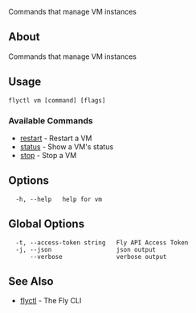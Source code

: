 <p class="font-medium tracking-tight text-gray-400 text-lg -mt-4 mb-9 pb-5 border-b">
  Commands that manage VM instances
</p>

## About

Commands that manage VM instances

## Usage

~~~
flyctl vm [command] [flags]
~~~

### Available Commands
* [restart](/docs/flyctl/vm-restart/)	 - Restart a VM
* [status](/docs/flyctl/vm-status/)	 - Show a VM's status
* [stop](/docs/flyctl/vm-stop/)	 - Stop a VM

## Options

~~~
  -h, --help   help for vm
~~~

## Global Options

~~~
  -t, --access-token string   Fly API Access Token
  -j, --json                  json output
      --verbose               verbose output
~~~

## See Also

* [flyctl](/docs/flyctl/help/)	 - The Fly CLI

